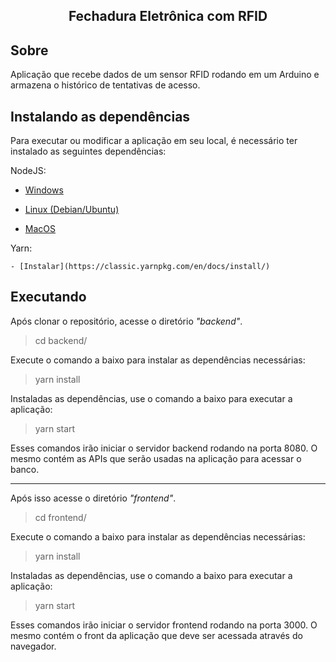 <h2 align="center">Fechadura Eletrônica com RFID</h2>

## Sobre

Aplicação que recebe dados de um sensor RFID rodando em um Arduino e armazena o histórico de tentativas de acesso.

## Instalando as dependências

Para executar ou modificar a aplicação em seu local, é necessário ter instalado as seguintes dependências:

  NodeJS:

  - [Windows](https://nodejs.org/en/download/)

  - [Linux (Debian/Ubuntu)](https://github.com/CristianAmbrosi/tutoriais/blob/master/Instalar%20Node.js%20no%20Ubuntu.md)

  - [MacOS](https://nodejs.org/en/download/)

  Yarn:
  
    - [Instalar](https://classic.yarnpkg.com/en/docs/install/)

## Executando
  
  Após clonar o repositório, acesse o diretório *"backend"*.

  > cd backend/

  Execute o comando a baixo para instalar as dependências necessárias:

  > yarn install

  Instaladas as dependências, use o comando a baixo para executar a aplicação:

  > yarn start
  
  Esses comandos irão iniciar o servidor backend rodando na porta 8080. O mesmo contém as APIs que serão usadas na aplicação para acessar o banco.
  
  --------------------
  Após isso acesse o diretório *"frontend"*.

  > cd frontend/

  Execute o comando a baixo para instalar as dependências necessárias:

  > yarn install

  Instaladas as dependências, use o comando a baixo para executar a aplicação:

  > yarn start
  
  Esses comandos irão iniciar o servidor frontend rodando na porta 3000. O mesmo contém o front da aplicação que deve ser acessada através do navegador.
  

